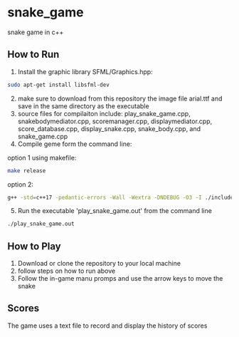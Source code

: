 # snake_game
snake game in c++

## How to Run
1. Install the graphic library SFML/Graphics.hpp:
```sh
sudo apt-get install libsfml-dev
```
2. make sure to download from this repository the image file arial.ttf and save in the same directory as the executable
3. source files for compilaiton include:
play_snake_game.cpp, snakebodymediator.cpp, scoremanager.cpp, displaymediator.cpp, score_database.cpp, display_snake.cpp, snake_body.cpp, and snake_game.cpp
5. Compile geme form the command line:

  option 1 using makefile:
```sh
make release
```
  option 2:
```sh
g++ -std=c++17 -pedantic-errors -Wall -Wextra -DNDEBUG -O3 -I ./include test/play_snake_game.cpp src/snakebodymediator.cpp src/scoremanager.cpp src/displaymediator.cpp src/score_database.cpp src/display_snake.cpp src/snake_body.cpp src/snake_game.cpp -o play_snake_game.out -lsfml-graphics -lsfml-window -lsfml-system
```
5. Run the executable 'play_snake_game.out' from the command line
```sh
./play_snake_game.out
```
## How to Play
1.  Download or clone the repository to your local machine
2.  follow steps on how to run above
6.  Follow the in-game manu promps and use the arrow keys to move the snake

## Scores
The game uses a text file to record and display the history of scores
